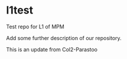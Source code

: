 # l1test
Test repo for L1 of MPM

Add some further description of our repository.

This is an update from Col2-Parastoo